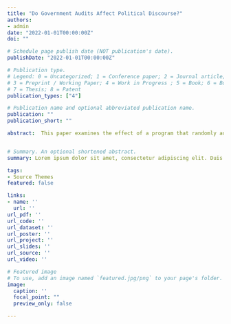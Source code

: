 ```yaml
---
title: "Do Government Audits Affect Political Discourse?"
authors:
- admin
date: "2022-01-01T00:00:00Z"
doi: ""

# Schedule page publish date (NOT publication's date).
publishDate: "2022-01-01T00:00:00Z"

# Publication type.
# Legend: 0 = Uncategorized; 1 = Conference paper; 2 = Journal article;
# 3 = Preprint / Working Paper; 4 = Work in Progress ; 5 = Book; 6 = Book section;
# 7 = Thesis; 8 = Patent
publication_types: ["4"]

# Publication name and optional abbreviated publication name.
publication: ""
publication_short: ""

abstract:  This paper examines the effect of a program that randomly audits municipalities for their use of federal funds on politicians' proposals in Brazil. Using 11,400 manifestos for mayoral elections, I find that the audits caused opposition parties in high-corruption cities to discuss the policy areas covered by the audit. In low-corruption cities, the opposition parties discussed fewer bureaucratic issues, while the incumbents discussed them more. Incumbents in corrupt municipalities used more populist language if they were audited before the election. These results suggest that politicians respond strategically to the spread of information about government actions by changing their agenda and rhetoric, but the effects differ for opposition and incumbent parties.


# Summary. An optional shortened abstract.
summary: Lorem ipsum dolor sit amet, consectetur adipiscing elit. Duis posuere tellus ac convallis placerat. Proin tincidunt magna sed ex sollicitudin condimentum.

tags:
- Source Themes
featured: false

links:
- name: ''
  url: ''
url_pdf: ''
url_code: ''
url_dataset: ''
url_poster: ''
url_project: ''
url_slides: ''
url_source: ''
url_video: ''

# Featured image
# To use, add an image named `featured.jpg/png` to your page's folder. 
image:
  caption: ''
  focal_point: ""
  preview_only: false

---
```

